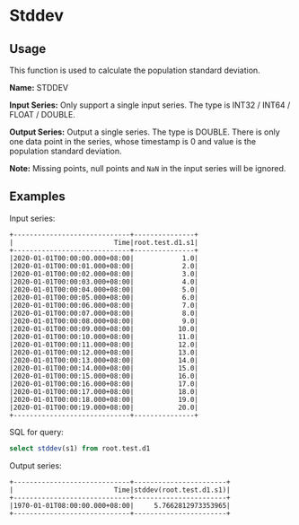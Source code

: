 <!--

    Licensed to the Apache Software Foundation (ASF) under one
    or more contributor license agreements.  See the NOTICE file
    distributed with this work for additional information
    regarding copyright ownership.  The ASF licenses this file
    to you under the Apache License, Version 2.0 (the
    "License"); you may not use this file except in compliance
    with the License.  You may obtain a copy of the License at
    
        http://www.apache.org/licenses/LICENSE-2.0
    
    Unless required by applicable law or agreed to in writing,
    software distributed under the License is distributed on an
    "AS IS" BASIS, WITHOUT WARRANTIES OR CONDITIONS OF ANY
    KIND, either express or implied.  See the License for the
    specific language governing permissions and limitations
    under the License.

-->
# Stddev

## Usage

This function is used to calculate the population standard deviation.

**Name:** STDDEV

**Input Series:** Only support a single input series. The type is INT32 / INT64 / FLOAT / DOUBLE.

**Output Series:** Output a single series. The type is DOUBLE. There is only one data point in the series, whose timestamp is 0 and value is the population standard deviation.

**Note:** Missing points, null points and `NaN` in the input series will be ignored.

## Examples

Input series:

```
+-----------------------------+---------------+
|                         Time|root.test.d1.s1|
+-----------------------------+---------------+
|2020-01-01T00:00:00.000+08:00|            1.0|
|2020-01-01T00:00:01.000+08:00|            2.0|
|2020-01-01T00:00:02.000+08:00|            3.0|
|2020-01-01T00:00:03.000+08:00|            4.0|
|2020-01-01T00:00:04.000+08:00|            5.0|
|2020-01-01T00:00:05.000+08:00|            6.0|
|2020-01-01T00:00:06.000+08:00|            7.0|
|2020-01-01T00:00:07.000+08:00|            8.0|
|2020-01-01T00:00:08.000+08:00|            9.0|
|2020-01-01T00:00:09.000+08:00|           10.0|
|2020-01-01T00:00:10.000+08:00|           11.0|
|2020-01-01T00:00:11.000+08:00|           12.0|
|2020-01-01T00:00:12.000+08:00|           13.0|
|2020-01-01T00:00:13.000+08:00|           14.0|
|2020-01-01T00:00:14.000+08:00|           15.0|
|2020-01-01T00:00:15.000+08:00|           16.0|
|2020-01-01T00:00:16.000+08:00|           17.0|
|2020-01-01T00:00:17.000+08:00|           18.0|
|2020-01-01T00:00:18.000+08:00|           19.0|
|2020-01-01T00:00:19.000+08:00|           20.0|
+-----------------------------+---------------+
```

SQL for query:

```sql
select stddev(s1) from root.test.d1
```

Output series:

```
+-----------------------------+-----------------------+
|                         Time|stddev(root.test.d1.s1)|
+-----------------------------+-----------------------+
|1970-01-01T08:00:00.000+08:00|     5.7662812973353965|
+-----------------------------+-----------------------+
```